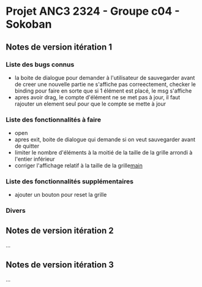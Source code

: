# Projet ANC3 2324 - Groupe c04 - Sokoban

## Notes de version itération 1

### Liste des bugs connus

* la boite de dialogue pour demander à l'utilisateur de sauvegarder avant de creer une nouvelle partie ne s'affiche pas correectement, checker le binding pour faire en sorte que si 1 élément est placé,  le msg s'affiche
* apres avoir drag, le compte d'élément ne se met pas à jour, il faut rajouter un element seul pour que le compte se mette à jour

### Liste des fonctionnalités à faire 
*   open
* apres exit, boite de dialogue qui  demande si on veut sauvegarder avant de quitter
* limiter le nombre d'éléments à la moitié de la taille de la grille arrondi à l'entier inférieur
* corriger l'affichage relatif à la taille de la grille[main](src%2Fmain)

### Liste des fonctionnalités supplémentaires
*  ajouter un bouton pour reset la grille



### Divers

## Notes de version itération 2

...

## Notes de version itération 3

...